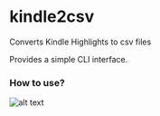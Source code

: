 # kindle2csv
Converts Kindle Highlights to csv files

Provides a simple CLI interface. 

### How to use? 
![alt text](https://github.com/jpbadan/kindle2csv/images/command_instructions.png?raw=true)
